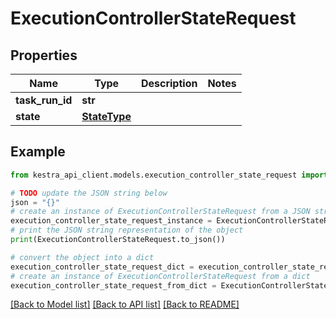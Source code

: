 # ExecutionControllerStateRequest


## Properties

Name | Type | Description | Notes
------------ | ------------- | ------------- | -------------
**task_run_id** | **str** |  | 
**state** | [**StateType**](StateType.md) |  | 

## Example

```python
from kestra_api_client.models.execution_controller_state_request import ExecutionControllerStateRequest

# TODO update the JSON string below
json = "{}"
# create an instance of ExecutionControllerStateRequest from a JSON string
execution_controller_state_request_instance = ExecutionControllerStateRequest.from_json(json)
# print the JSON string representation of the object
print(ExecutionControllerStateRequest.to_json())

# convert the object into a dict
execution_controller_state_request_dict = execution_controller_state_request_instance.to_dict()
# create an instance of ExecutionControllerStateRequest from a dict
execution_controller_state_request_from_dict = ExecutionControllerStateRequest.from_dict(execution_controller_state_request_dict)
```
[[Back to Model list]](../README.md#documentation-for-models) [[Back to API list]](../README.md#documentation-for-api-endpoints) [[Back to README]](../README.md)


